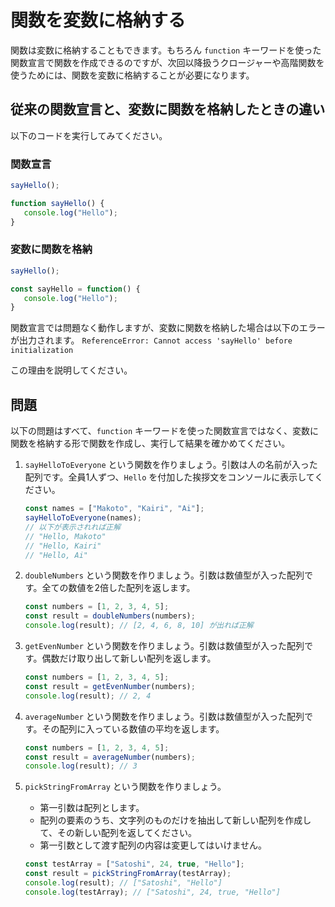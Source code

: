 # 関数を変数に格納する

関数は変数に格納することもできます。もちろん `function` キーワードを使った関数宣言で関数を作成できるのですが、次回以降扱うクロージャーや高階関数を使うためには、関数を変数に格納することが必要になります。

## 従来の関数宣言と、変数に関数を格納したときの違い

以下のコードを実行してみてください。

### 関数宣言

```js
sayHello();

function sayHello() {
   console.log("Hello");
}
```

### 変数に関数を格納

```js
sayHello();

const sayHello = function() {
   console.log("Hello");
}
```

関数宣言では問題なく動作しますが、変数に関数を格納した場合は以下のエラーが出力されます。
`ReferenceError: Cannot access 'sayHello' before initialization`

この理由を説明してください。

## 問題

以下の問題はすべて、`function` キーワードを使った関数宣言ではなく、変数に関数を格納する形で関数を作成し、実行して結果を確かめてください。

1. `sayHelloToEveryone` という関数を作りましょう。引数は人の名前が入った配列です。全員1人ずつ、`Hello` を付加した挨拶文をコンソールに表示してください。

   ```js
   const names = ["Makoto", "Kairi", "Ai"];
   sayHelloToEveryone(names);
   // 以下が表示されれば正解
   // "Hello, Makoto"
   // "Hello, Kairi"
   // "Hello, Ai"
   ```

2. `doubleNumbers` という関数を作りましょう。引数は数値型が入った配列です。全ての数値を2倍した配列を返します。

   ```js
   const numbers = [1, 2, 3, 4, 5];
   const result = doubleNumbers(numbers);
   console.log(result); // [2, 4, 6, 8, 10] が出れば正解
   ```

3. `getEvenNumber` という関数を作りましょう。引数は数値型が入った配列です。偶数だけ取り出して新しい配列を返します。

   ```js
   const numbers = [1, 2, 3, 4, 5];
   const result = getEvenNumber(numbers);
   console.log(result); // 2, 4
   ```

4. `averageNumber` という関数を作りましょう。引数は数値型が入った配列です。その配列に入っている数値の平均を返します。

   ```js
   const numbers = [1, 2, 3, 4, 5];
   const result = averageNumber(numbers);
   console.log(result); // 3
   ```

5. `pickStringFromArray` という関数を作りましょう。
   - 第一引数は配列とします。
   - 配列の要素のうち、文字列のものだけを抽出して新しい配列を作成して、その新しい配列を返してください。
   - 第一引数として渡す配列の内容は変更してはいけません。

   ```js
   const testArray = ["Satoshi", 24, true, "Hello"];
   const result = pickStringFromArray(testArray);
   console.log(result); // ["Satoshi", "Hello"]
   console.log(testArray); // ["Satoshi", 24, true, "Hello"]
   ```
